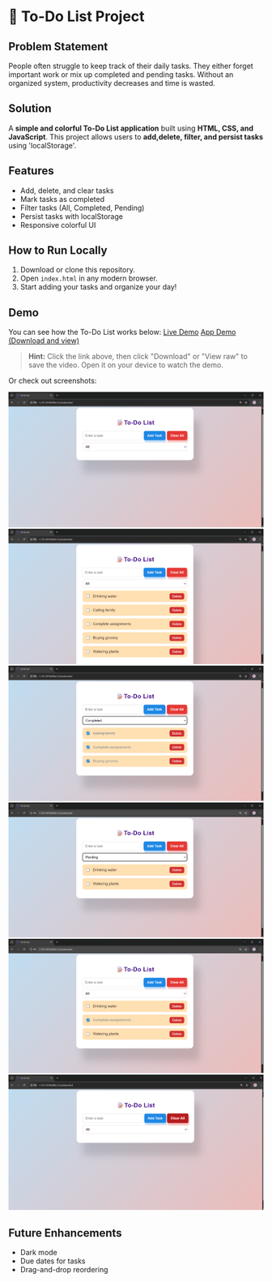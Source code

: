 # 📝 To-Do List Project

## Problem Statement
People often struggle to keep track of their daily tasks. They either forget important work or mix up completed and pending tasks. Without an organized system, productivity decreases and time is wasted.

## Solution
A **simple and colorful To-Do List application** built using **HTML, CSS, and JavaScript**. This project allows users to **add,delete, filter, and persist tasks** using 'localStorage'.  

## Features
- Add, delete, and clear tasks
- Mark tasks as completed
- Filter tasks (All, Completed, Pending)
- Persist tasks with localStorage
- Responsive colorful UI

## How to Run Locally
1. Download or clone this repository.  
2. Open `index.html` in any modern browser.  
3. Start adding your tasks and organize your day!

## Demo
You can see how the To-Do List works below:
[Live Demo](https://sandhiya1401.github.io/Todo-list-proj/)
[App Demo (Download and view)](img/DEMO.mp4)

> **Hint:** Click the link above, then click "Download" or "View raw" to save the video. Open it on your device to watch the demo.

Or check out screenshots:

![Screenshot 1](img/Screenshot%201.png)
![Screenshot 2](img/Add%20task.png)
![Screenshot 3](img/Completed%20task.png)
![Screenshot 4](img/Pending%20task.png)
![Screenshot 5](img/All%20task.png)
![Screenshot 6](img/Clear%20task.png)

## Future Enhancements
- Dark mode
- Due dates for tasks
- Drag-and-drop reordering
